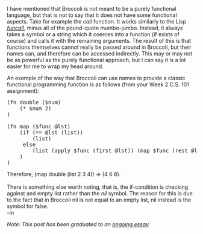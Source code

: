 I have mentioned that Broccoli is not meant to be a purely functional language, but that is not to say that it does not have some functional aspects.  Take for example the <em>call</em> function.  It works similarly to the Lisp <em><a href="http://www.lisp.org/HyperSpec/Body/fun_funcall.html">funcall</a></em>, minus all of the pound-quote mumbo-jumbo.  Instead, it always takes a symbol or a string which it coerces into a function (if exists of course) and calls it with the remaining arguments.  The result of this is that functions themselves cannot really be passed around in Broccoli, but their names can, and therefore can be accessed indirectly.  This may or may not be as powerful as the purely functional approach, but I can say it is a lot easier for me to wrap my head around.  

An example of the way that Broccoli can use names to provide a classic functional programming function is as follows (from your Week 2 C.S. 101 assignment):
<pre>
(fn double ($num)
	(* $num 2)
)

(fn map ($func @lst)
	(if (== @lst (list))
		(list)
	 else
	 	(list (apply $func (first @lst)) (map $func (rest @lst)))
	)
)
</pre>

Therefore, (map double (list 2 3 4)) => (4 6 8).<br/>
<br/>
There is something else worth noting, that is, the if-condition is checking against and empty list rather than the <em>nil</em> symbol.  The reason for this is due to the fact that in Broccoli nil is not equal to an empty list, nil instead is the symbol for false.  <br/>
-m

<em>Note: This post has been graduated to an <a href="/projects/broccoli/thoughts/functional-shmunctional.html">ongoing essay</a>.</em>
